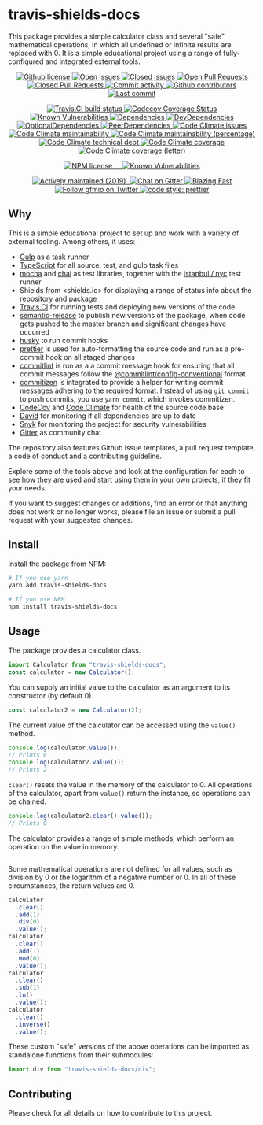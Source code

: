 # travis-shields-docs

This package provides a simple calculator class and several "safe" mathematical operations, in which all undefined or infinite results are replaced with 0. It is a simple educational project using a range of fully-configured and integrated external tools.

<!-- Github -->

<p align="center">
  <!-- License -->
  <a href="./LICENSE">
    <img src="https://img.shields.io/github/license/gfmio/travis-shields-docs.svg" alt="Github license" title="Github license" />
  </a>
  
  <!-- Open issues -->
  <a href="../../issues">
    <img src="https://img.shields.io/github/issues/gfmio/travis-shields-docs.svg" alt="Open issues" title="Open issues" /
  </a>
  
  <!-- Closed issues -->
  <a href="../../issues?utf8=✓&q=is%3Aissue+is%3Aclosed">
    <img src="https://img.shields.io/github/issues-closed/gfmio/travis-shields-docs.svg" alt="Closed issues" title="Closed issues" />
  </a>
  
  <!-- Open Pull Requests -->
  <a href="../../pulls">
    <img src="https://img.shields.io/github/issues-pr/gfmio/travis-shields-docs.svg" alt="Open Pull Requests" title="Open Pull Requests" />
  </a>
  
  <!-- Closed Pull Requests -->
  <a href="../../pulls?utf8=✓&q=is%3Apr+is%3Aclosed">
    <img src="https://img.shields.io/github/issues-pr-closed/gfmio/travis-shields-docs.svg" alt="Closed Pull Requests" title="Closed Pull Requests" />
  </a>
  
  <!-- Commit activity -->
  <a href="../../graphs/commit-activity">
    <img src="https://img.shields.io/github/commit-activity/m/gfmio/travis-shields-docs.svg" alt="Commit activity" title="Commit activity" />
  </a>
  
  <!-- Contributors -->
  <a href="../../graphs/contributors">
    <img src="https://img.shields.io/github/contributors/gfmio/travis-shields-docs.svg" alt="Github contributors" title="Github contributors" />
  </a>
  
  <!-- Last commit -->
  <a href="../../commits/master">
    <img src="https://img.shields.io/github/last-commit/gfmio/travis-shields-docs.svg" alt="Last commit" title="Last commit" />
  </a>
</p>

<!-- Build & test tools -->

<p align="center">
  <!-- Travis.CI -->
  <a href="https://travis-ci.com/gfmio/travis-shields-docs">
    <img src="https://img.shields.io/travis/com/gfmio/travis-shields-docs.svg" alt="Travis.CI build status" title="Travis.CI build status" />
  </a>

  <!-- CodeCov -->
  <a href="https://codecov.io/gh/gfmio/travis-shields-docs">
    <img alt="Codecov Coverage Status" src="https://img.shields.io/codecov/c/github/gfmio/travis-shields-docs.svg">
  </a>
  
  <!-- Snyk -->
  <a href="https://snyk.io/test/github/gfmio/travis-shields-docs?targetFile=package.json">
    <img src="https://img.shields.io/snyk/vulnerabilities/github/gfmio/travis-shields-docs.svg" alt="Known Vulnerabilities" title="Known Vulnerabilities">
  </a>

  <!-- David -->
  <a href="#">
    <img src="https://img.shields.io/david/gfmio/travis-shields-docs.svg" alt="Dependencies" title="Dependencies" />
  </a>
  <a href="#">
    <img src="https://img.shields.io/david/dev/gfmio/travis-shields-docs.svg" alt="DevDependencies" title="DevDependencies" />
  </a>
  <a href="#">
    <img src="https://img.shields.io/david/optional/gfmio/travis-shields-docs.svg" alt="OptionalDependencies" title="OptionalDependencies" />
  </a>
  <a href="#">
    <img src="https://img.shields.io/david/peer/gfmio/travis-shields-docs.svg" alt="PeerDependencies" title="PeerDependencies" />
  </a>

  <!-- Code Climate -->
  <a href="https://codeclimate.com/github/gfmio/travis-shields-docs/issues">
    <img src="https://img.shields.io/codeclimate/issues/gfmio/travis-shields-docs.svg" alt="Code Climate issues" title="Code Climate issues" />
  </a>
  <a href="https://codeclimate.com/github/gfmio/travis-shields-docs/maintainability">
    <img src="https://img.shields.io/codeclimate/maintainability/gfmio/travis-shields-docs.svg" alt="Code Climate maintainability" title="Code Climate maintainability" />
  </a>
  <a href="https://codeclimate.com/github/gfmio/travis-shields-docs/maintainability">
    <img src="https://img.shields.io/codeclimate/maintainability-percentage/gfmio/travis-shields-docs.svg" alt="Code Climate maintainability (percentage)" title="Code Climate maintainability (percentage)" />
  </a>
  <a href="https://codeclimate.com/github/gfmio/travis-shields-docs">
    <img src="https://img.shields.io/codeclimate/tech-debt/gfmio/travis-shields-docs.svg" alt="Code Climate technical debt" title="Code Climate technical debt" />
  </a>
  <a href="https://codeclimate.com/github/gfmio/travis-shields-docs">
    <img src="https://img.shields.io/codeclimate/coverage/gfmio/travis-shields-docs.svg" alt="Code Climate coverage" title="Code Climate coverage" />
  </a>
  <a href="https://codeclimate.com/github/gfmio/travis-shields-docs">
    <img src="https://img.shields.io/codeclimate/coverage-letter/gfmio/travis-shields-docs.svg" alt="Code Climate coverage (letter)" title="Code Climate coverage (letter)" />
  </a>
</p>

<!-- NPM shields -->

<p align="center">
  <a href="https://www.npmjs.com/package/travis-shields-docs">
    <img src="https://img.shields.io/npm/l/travis-shields-docs.svg" alt="NPM license" title="NPM license" />
  </a>
  <a href="https://www.npmjs.com/package/travis-shields-docs">
    <img src="https://img.shields.io/npm/v/travis-shields-docs.svg" alt="" title="" />
  </a>
  <a href="https://www.npmjs.com/package/travis-shields-docs">
    <img src="https://img.shields.io/npm/dw/travis-shields-docs.svg" alt="" title="" />
  </a>
  <a href="https://www.npmjs.com/package/travis-shields-docs">
    <img src="https://img.shields.io/bundlephobia/minzip/travis-shields-docs.svg" alt="" title="" />
  </a>
  <a href="https://www.npmjs.com/package/travis-shields-docs">
    <img src="https://img.shields.io/npm/types/travis-shields-docs.svg" alt="" title="" />
  </a>
  
  <a href="#">
    <img src="https://img.shields.io/snyk/vulnerabilities/npm/travis-shields-docs.svg" alt="Known Vulnerabilities" title="Known Vulnerabilities">
  </a>
</p>

<!-- Misc -->

<p align="center">
  <a href="#">
    <img src="https://img.shields.io/maintenance/yes/2019.svg" alt="Actively maintained (2019)" title="Actively maintained (2019)" />
  </a>
  <a href="#">
    <img src="https://img.shields.io/website-up-down-green-red/https/github.com/gfmio/travis-shields-docs.svg" alt="" title="" />
  </a>
  <a href="https://gitter.im/travis-shields-docs">
    <img alt="Chat on Gitter" src="https://img.shields.io/gitter/room/gfmio/travis-shields-docs.svg">
  </a>
  <a href="https://twitter.com/acdlite/status/974390255393505280">
    <img alt="Blazing Fast" src="https://img.shields.io/badge/speed-blazing%20%F0%9F%94%A5-brightgreen.svg">
  </a>
  <a href="https://twitter.com/gfmio">
    <img alt="Follow gfmio on Twitter" src="https://img.shields.io/twitter/follow/gfmio.svg?label=follow+gfmio">
  </a>
  <a href="#">
    <img alt="code style: prettier" src="https://img.shields.io/badge/code_style-prettier-ff69b4.svg">
  </a>
</p>

## Why

This is a simple educational project to set up and work with a variety of external tooling. Among others, it uses:

- [Gulp](https://gulpjs.com) as a task runner
- [TypeScript](https://typescriptlang.org) for all source, test, and gulp task files
- [mocha]() and [chai]() as test libraries, together with the [istanbul / nyc]() test runner
- Shields from <shields.io> for displaying a range of status info about the repository and package
- [Travis.CI](https://travis-ci.com) for running tests and deploying new versions of the code
- [semantic-release]() to publish new versions of the package, when code gets pushed to the master branch and significant changes have occurred
- [husky]() to run commit hooks
- [prettier]() is used for auto-formatting the source code and run as a pre-commit hook on all staged changes
- [commitlint]() is run as a a commit message hook for ensuring that all commit messages follow the [@commitlint/config-conventional]() format
- [commitizen]() is integrated to provide a helper for writing commit messages adhering to the required format. Instead of using `git commit` to push commits, you use `yarn commit`, which invokes commitizen.
- [CodeCov]() and [Code Climate]() for health of the source code base
- [David]() for monitoring if all dependencies are up to date
- [Snyk]() for monitoring the project for security vulnerabilities
- [Gitter]() as community chat

The repository also features Github issue templates, a pull request template, a code of conduct and a contributing guideline.

Explore some of the tools above and look at the configuration for each to see how they are used and start using them in your own projects, if they fit your needs.

If you want to suggest changes or additions, find an error or that anything does not work or no longer works, please file an issue or submit a pull request with your suggested changes.

## Install

Install the package from NPM:

```sh
# If you use yarn
yarn add travis-shields-docs

# If you use NPM
npm install travis-shields-docs
```

## Usage

The package provides a calculator class.

```ts
import Calculator from "travis-shields-docs";
const calculator = new Calculator();
```

You can supply an initial value to the calculator as an argument to its constructor (by default 0).

```ts
const calculator2 = new Calculator(2);
```

The current value of the calculator can be accessed using the `value()` method.

```ts
console.log(calculator.value());
// Prints 0
console.log(calculator2.value());
// Prints 2
```

`clear()` resets the value in the memory of the calculator to 0. All operations of the calculator, apart from `value()` return the instance, so operations can be chained.

```ts
console.log(calculator2.clear().value());
// Prints 0
```

The calculator provides a range of simple methods, which perform an operation on the value in memory.

```ts
```

Some mathematical operations are not defined for all values, such as division by 0 or the logarithm of a negative number or 0. In all of these circumstances, the return values are 0.

```ts
calculator
  .clear()
  .add(1)
  .div(0)
  .value();
calculator
  .clear()
  .add(1)
  .mod(0)
  .value();
calculator
  .clear()
  .sub(1)
  .ln()
  .value();
calculator
  .clear()
  .inverse()
  .value();
```

These custom "safe" versions of the above operations can be imported as standalone functions from their submodules:

```ts
import div from "travis-shields-docs/div";
```

## Contributing

Please check [](Contributing.md) for all details on how to contribute to this project.
